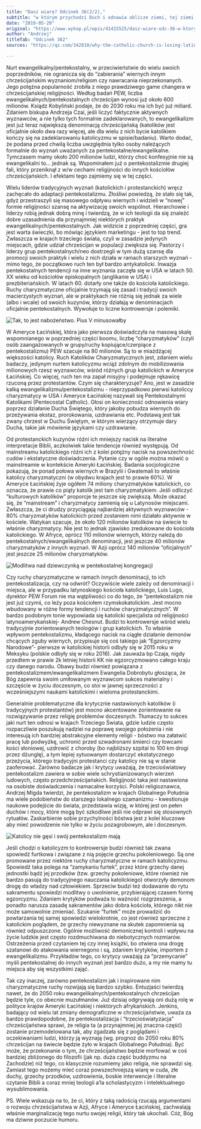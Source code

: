 ```yaml
---
title: "Dasz wiarę? Odcinek 36(2/2),"
subtitle: "w którym przychodzi Duch i odnawia oblicze ziemi, tej ziemi."
date: "2019-05-20"
original: "https://www.wykop.pl/wpis/41415525/dasz-wiare-odc-36-w-ktorym-przychodzi-duch-i-odnaw/"
author: "Andrzej"
titleTab: "Odcinek 362"
sources: "https://qz.com/342810/why-the-catholic-church-is-losing-latin-america-and-how-its-trying-to-get-it-back/||QZ: Why the Catholic Church is losing Latin America   https://www.academia.edu/38117571/Latin_American_Charisma_The_Pentecostalization_of_Christianity_in_The_Region||Academia.edu: Latin American Charisma: The Pentecostalization of Christianity"

---
```


Nurt ewangelikalny/pentekostalny, w przeciwieństwie do wielu swoich poprzedników, nie ogranicza się do “zabierania” wiernych innym chrześcijańskim wyznaniom/religiom czy nawracania nieprzekonanych. Jego potężna popularność zrobiła z niego prawdziwego game changera w chrześcijańskiej religijności. Według badań PEW, liczba ewangelikalnych/pentekostalnych chrześcijan wynosi już około 600 milionów. Ksiądz Kobyliński podaje, że do 2030 roku ma ich być już miliard. Zdaniem biskupa Andrzeja Czai, jeśli liczyć faktycznie aktywnych wyznawców, a nie tylko tych formalnie zadeklarowanych, to ewangelikalizm jest już teraz największą denominacją chrześcijańską (katolików jest oficjalnie około dwa razy więcej, ale dla wielu z nich bycie katolikiem kończy się na zadeklarowaniu katolicyzmu w spisie/badaniu). Warto dodać, że podana przed chwilą liczba uwzględnia tylko osoby należących formalnie do wyznań uważanych za pentekostalne/ewangelikalne. Tymczasem mamy około 200 milionów ludzi, którzy choć konfesyjnie nie są ewangelikalni to... jednak są. Wspominałem już o pentekostalizmie drugiej fali, który przeniknął z w/w cechami religijności do innych kościołów chrześcijańskich. I efektami tego zajmiemy się w tej części.

Wielu liderów tradycyjnych wyznań (katolickich i protestanckich) wręcz zachęcało do adaptacji pentekostalizmu. Złośliwi powiedzą, że stało się tak, gdyż przestraszyli się masowego odpływu wiernych i widzieli w “nowej” formie religijności szansę na aktywizację swoich wspólnot. Hierarchowie i liderzy robią jednak dobrą minę i twierdzą, że w ich teologii da się znaleźć dobre uzasadnienia dla przynajmniej niektórych praktyk ewangelikalnych/pentekostalnych. Jak widzicie z poprzedniej części, gra jest warta świeczki, bo mówiąc językiem marketingu - jest to top trend. Zwłaszcza w krajach trzeciego świata, czyli w zasadzie jedynych miejscach, gdzie udział chrześcijan w populacji zwiększa się. Pastorzy i liderzy grup pentekostalnych/neo dostrzegli w tym dużą szansę dla promocji swoich praktyk i wielu z nich działa w ramach starszych wyznań - mimo tego, że początkowo ruch ten był bardzo antykatolicki. Inwazja pentekostalnych tendencji na inne wyznania zaczęła się w USA w latach 50. XX wieku od kościołów episkopalnych (anglikanie w USA) i prezbiteriańskich. W latach 60. dotarły one także do kościoła katolickiego. Ruchy charyzmatyczne oficjalnie trzymają się zasad i tradycji swoich macierzystych wyznań, ale w praktykach nie różnią się jednak za wiele (albo i wcale) od swoich kuzynów, którzy działają w denominacjach oficjalnie pentekostalnych. Wywołuje to liczne kontrowersje i polemiki.

![Tak, to jest nabożeństwo. Pius V minusowałby](../images/odc36/this_church.jpg "Tak, to jest nabożeństwo. Pius V minusowałby.")

W Ameryce Łacińskiej, która jako pierwsza doświadczyła na masową skalę wspomnianego w poprzedniej części boomu, liczbę “charyzmatyków” (czyli osób zaangażowanych w grupy/ruchy kopiujące/czerpiące z pentekostalizmu) PEW szacuje na 80 milionów. Są to w miażdżącej większości katolicy. Ruch Katolików Charyzmatycznych jest, zdaniem wielu badaczy, jedynym nurtem katolicyzmu wciąż zdolnym do mobilizowania milionowych rzesz wyznawców, wśród różnych grup katolickich w Ameryce Łacińskiej. Co więcej, ruch ten ma zapał misyjny i podejmuje rękawicę rzuconą przez protestantów. Czym się charakteryzuje? Ano, jest w zasadzie kalką ewangelikalizmu/pentekostalizmu - nieprzypadkowo pierwsi katoliccy charyzmatycy w USA i Ameryce Łacińskiej nazywali się Pentekostalnymi Katolikami (Pentecostal Catholic). Głosi on konieczność odnowienia wiary poprzez działanie Ducha Świętego, który jakoby pobudza wiernych do przeżywania ekstaz, prorokowania, uzdrawiania etc. Podstawą jest tak zwany chrzest w Duchu Świętym, w którym wierzący otrzymuje dary Ducha, takie jak mówienie językami czy uzdrawianie.

Od protestanckich kuzynów różni ich mniejszy nacisk na literalne interpretacje Biblii, aczkolwiek takie tendencje również występują. Od mainstreamu katolickiego różni ich z kolei potężny nacisk na powszechność cudów i ekstatyczne doświadczenia. Pytanie czy w ogóle można mówić o mainstreamie w kontekście Ameryki Łacińskiej. Badania socjologiczne pokazują, że ponad połowa wiernych w Brazylii i Gwatemali to właśnie katolicy charyzmatyczni (w obydwu krajach jest to prawie 60%). W Ameryce Łacińskiej żyje ogółem 74 miliony charyzmatyków katolickich, co oznacza, że prawie co piąty katolik jest tam charyzmatykiem. Jeśli odliczyć “kulturowych katolików” proporcje te jeszcze się zwiększą. Może okazać się, że “mainstream” i charyzmatycy zamienią się u Latynosów miejscami. Zwłaszcza, że ci drudzy przyciągają najbardziej aktywnych wyznawców - 80% charyzmatyków katolickich przed zostaniem nimi działało aktywnie w kościele. Watykan szacuje, że około 120 milionów katolików na świecie to właśnie charyzmatycy. Nie jest to jednak zjawisko zredukowane do kościoła katolickiego. W Afryce, oprócz 110 milionów wiernych, którzy należą do pentekostalnych/ewangelikalnych denominacji, jest jeszcze 40 milionów charyzmatyków z innych wyznań. W Azji oprócz 140 milionów “oficjalnych” jest jeszcze 25 milionów charyzmatyków.

![Modlitwa nad dziewczynką w pentekostalnej kongregacji](../images/odc36/laying_hands.jpg "Modlitwa nad dziewczynką w pentekostalnej kongregacji.")

Czy ruchy charyzmatyczne w ramach innych denominacji, to ich pentekostalizacja, czy na odwrót? Oczywiście wiele zależy od denominacji i miejsca, ale w przypadku latynoskiego kościoła katolickiego, Luis Lugo, dyrektor PEW Forum nie ma wątpliwości co do tego, że “pentekostalizm nie jest już czymś, co leży poza kościołem rzymskokatolickim. Jest mocno wbudowany w różne formy tendencji i ruchów charyzmatycznych”. W bardzo podobnym tonie wypowiada się katolicki specjalista od religijności latynoamerykańskiej- Andrew Chesnut. Budzi to kontrowersje wśród wielu tradycyjnie zorientowanych teologów i grup katolickich. To właśnie wpływom pentekostalizmu, kładącego nacisk na ciągłe działanie demonów chcących zguby wiernych, przypisuje się coś takiego jak “Egzorcyzmy Narodowe”- pierwsze w katolickiej historii odbyły się w 2015 roku w Meksyku (polskie odbyły się w roku 2016). Jak zauważa bp Czaja, nigdy przedtem w prawie 2k letniej historii KK nie egzorcyzmowano całego kraju czy danego narodu. Obawy budzi również powiązana z pentekostalizmem/ewangelikalizmem Ewangelia Dobrobytu głosząca, że Bóg zapewnia swoim umiłowanym wyznawcom sukces materialny i szczęście w życiu doczesnym, co stoi w jawnej sprzeczności z wcześniejszymi naukami katolickimi i wieloma protestanckimi.

Generalnie problematyczne dla krytycznie nastawionych katolików (i tradycyjnych protestantów) jest mocno akcentowane zorientowanie na rozwiązywanie przez religię problemów doczesnych. Tłumaczy to sukces jaki nurt ten odnosi w krajach Trzeciego Świata, gdzie ludzie często rozpaczliwie poszukują nadziei na poprawę swojego położenia i nie interesują ich bardziej abstrakcyjne elementy religii - bóstwo ma załatwić pracę lub podwyżkę, uchronić przed szwadronami śmierci czy łowcami kości słoniowej, uzdrowić z choroby (bo najbliższy szpital to 100 km drogi przez dżunglę), a tym lepiej sytuowanym dostarczyć ekstatycznego przeżycia, którego tradycyjni protestanci czy katolicy nie są w stanie zaoferować. Zarówno badacze jak i krytycy uważają, że trzecioświatowy pentekostalizm zawiera w sobie wiele schrystianizowanych wierzeń ludowych, często przedchrześcijańskich. Religijność taka jest nastawiona na osobiste doświadczenia i namacalne korzyści. Polski religioznawca, Andrzej Migda twierdzi, że pentekostalizm w krajach Globalnego Południa ma wiele podobieństw do starszego lokalnego szamanizmu - kwestionuje naukowe podejście do świata, przedstawia wizję, w której jest on pełen duchów i mocy, które mogą być szkodliwe jeśli nie odprawi się stosownych rytuałów. Zaskarbienie sobie przychylności bóstwa jest z kolei kluczowe aby mieć powodzenie nie tylko w życiu pozagrobowym, ale i doczesnym.

![Katolicy nie gęsi i swój pentekostalizm mają](../images/odc36/catholic_pente.jpg "Katolicy nie gęsi i swój pentekostalizm mają.")

Jeśli chodzi o katolicyzm to kontrowersje budzi również tak zwana spowiedź furtkowa i związane z nią pojęcie grzechu pokoleniowego. Są one promowane przez niektóre ruchy charyzmatyczne w ramach katolicyzmu. Spowiedź taka polega na “zamykaniu furtek”, przez które grzechy danej jednostki bądź jej przodków (tzw. grzechy pokoleniowe, które również nie bardzo pasują do tradycyjnego nauczania katolickiego) otworzyły demonom drogę do władzy nad człowiekiem. Sprzeciw budzi też dodawanie do rytu sakramentu spowiedzi modlitwy o uwolnienie, przybierającej czasem formę egzorcyzmu. Zdaniem krytyków podważa to ważność rozgrzeszenia, a ponadto narusza zasadę sakramentów jako dobra kościoła, którego nikt nie może samowolnie zmieniać. Szukanie “furtek” może prowadzić do powtarzania tej samej spowiedzi wielokrotnie, co jest również sprzeczne z katolickim poglądem, że grzechy niewyznane na skutek zapomnienia są również odpuszczone. Ogólnie możliwość demonicznej kontroli i wpływu na życie ludzkie jest często rozdmuchiwana do niebotycznych rozmiarów. Ostrzeżenia przed czytaniem tej czy innej książki, bo otwiera ona drogę szatanowi do atakowania wiernegono i są, zdaniem krytyków, importem z ewangelikalizmu. Przykładów tego, co krytycy uważają za “przemycanie” myśli pentekostalnej do innych wyznań jest bardzo dużo, a my nie mamy tu miejsca aby się wszystkimi zająć.

Tak czy inaczej, zarówno pentekostalizm jak i inspirowane nim charyzmatyczne ruchy rozwijają się bardzo szybko. Entuzjaści twierdzą nawet, że do 2050 roku ewangelikalnych/pentekostalnych chrześcijan będzie tyle, co obecnie muzułmanów. Już dzisiaj odgrywają oni dużą rolę w polityce krajów Ameryki Łacińskiej i niektórych afrykańskich. Jenkins, badający od wielu lat zmiany demograficzne w chrześcijaństwie, uważa za bardzo prawdopodobne, że pentekostalizacja i “trzecioświatyzacja” chrześcijaństwa sprawi, że religia ta (a przynajmniej jej znaczna część) zostanie przemodelowana tak, aby zgadzała się z poglądami i oczekiwaniami ludzi, którzy ją wyznają (wg. prognoz do 2050 roku 80% chrześcijan na świecie będzie żyło w krajach Globalnego Południa). Być może, że przekonanie o tym, że chrześcijaństwo będzie morfować w coś bardziej zbliżonego do filozofii (jak np. duża część buddyzmu na Zachodzie) niż tego, co klasycznie rozumiemy jako religia, nie sprawdzi się. Zamiast tego możemy mieć coraz powszechniejszą wiarę w cuda, złe duchy, grzechy przodków, uzdrowienia, boskie interwencje i literalne czytanie Biblii a coraz mniej teologii a’la scholastycyzm i intelektualnego wysublimowania.

PS. Wiele wskazuja na to, że ci, który z taką radością rzucają argumentami o rozwoju chrześcijaństwa w Azji, Afryce i Ameryce Łacińskiej, zachwalają właśnie marginalizację tego nurtu swojej religii, który tak ukochali. Cóż, Bóg ma dziwne poczucie humoru.
